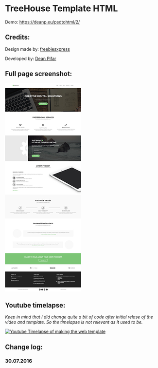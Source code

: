 # TreeHouse Template HTML

Demo: https://deanp.eu/psdtohtml/2/

## Credits:

Design made by: [freebiesxpress](http://freebiesxpress.com/gallery/treehouse-free-psd-web-template//)

Developed by: [Dean Pifar](https://deanp.eu)

## Full page screenshot:

![Fullpage screenshot](/webscreen.jpg)

## Youtube timelapse:

*Keep in mind that I did change quite a bit of code after initial relase of the video and template. So the timelapse is not relevant as it used to be.*

[![Youtube Timelapse of making the web template](http://img.youtube.com/vi/s7muZ2Tv7eY/0.jpg)](https://www.youtube.com/watch?v=s7muZ2Tv7eY)

## Change log:

### 30.07.2016

